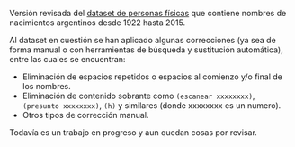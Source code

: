 Versión revisada del [dataset de personas físicas](https://datos.gob.ar/dataset/otros-nombres-personas-fisicas) que contiene nombres de nacimientos argentinos desde 1922 hasta 2015.

Al dataset en cuestión se han aplicado algunas correcciones (ya sea de forma manual o con herramientas de búsqueda y sustitución automática), entre las cuales se encuentran:

* Eliminación de espacios repetidos o espacios al comienzo y/o final de los nombres.
* Eliminación de contenido sobrante como `(escanear xxxxxxxx)`, `(presunto xxxxxxxx)`, `(h)` y similares (donde xxxxxxxx es un numero).
* Otros tipos de corrección manual.

Todavía es un trabajo en progreso y aun quedan cosas por revisar.